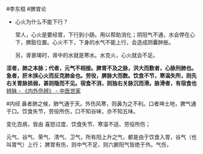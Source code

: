#李东桓 #脾胃论




- 心火为什么不能下行？
  
  常人，心火是要经胃，下行到小肠。用以帮助消化；阴阳气不通，水会停在心下，脾脏位置。心火不下，下身的水气不能上行，会造成阴囊肿胀。
  
  另，肾衰竭时，肾中的水就是寒水。水克火，心火就会不足。



**涩者，肺之本脉；代者，元气不相接。脾胃不及之脉，洪大而数者，心脉刑肺也。急者，肝木挟心火而反克肺金也。劳役，脾脉大而数。饮食不节，寒温失所，则先右关胃脉损弱，甚则隐而不见。宿食不消，则独右关脉沉而滑。脉滑者，有宿食也**  [辨脉 - 《内外伤辨》 - 中医世家](https://www.zysj.com.cn/lilunshuji/neiwaishangbian5702/297-3-2.html)



#内经 
鼻者肺之候，肺气通于天。外伤风寒，则鼻为之不利。口者坤土地，脾气通于口。饮食失节，劳役所伤，口不知谷味，亦不知五味。


变化百病，皆由 喜怒过度、饮食失节、寒温不适、劳役所伤；

元气、谷气、荣气、清气、卫气，所有阳上升之气，都是由于饮食入胃，谷气（也叫胃气）上行；
脾胃有伤，则中气不足，则六腑阳气皆绝于外。气伤，




















